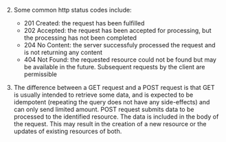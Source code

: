 2) Some common http status codes include:
	- 201 Created: the request has been fulfilled
	- 202 Accepted: the request has been accepted for processing, but the processing has not been completed
	- 204 No Content: the server successfuly processed the request and is not returning any content
	- 404 Not Found: the requested resource could not be found but may be available in the future. Subsequent requests by the client are permissible

3) The difference between a GET request and a POST request is that GET is usually intended to retrieve some data, and is expected to be idempotent (repeating the query does not have any side-effects) and can only send limited amount. POST request submits data to be processed to the identified resource. The data is included in the body of the request. This may result in the creation of a new resource or the updates of existing resources of both.